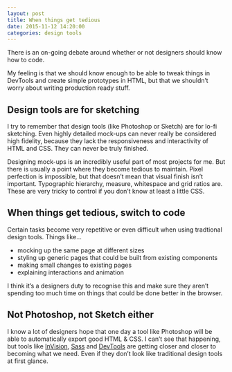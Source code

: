 ```yaml
---
layout: post
title: When things get tedious
date: 2015-11-12 14:20:00
categories: design tools
---
```


There is an on-going debate around whether or not designers should know how to code.

My feeling is that we should know enough to be able to tweak things in DevTools and create simple prototypes in HTML, but that we shouldn’t worry about writing production ready stuff.

<!--more-->

## Design tools are for sketching

I try to remember that design tools (like Photoshop or Sketch) are for lo-fi sketching. Even highly detailed mock-ups can never really be considered high fidelity, because they lack the responsiveness and interactivity of HTML and CSS. They can never be truly finished.

Designing mock-ups is an incredibly useful part of most projects for me. But there is usually a point where they become tedious to maintain. Pixel perfection is impossible, but that doesn’t mean that visual finish isn’t important. Typographic hierarchy, measure, whitespace and grid ratios are. These are very tricky to control if you don’t know at least a little CSS.

## When things get tedious, switch to code

Certain tasks become very repetitive or even difficult when using tradtional design tools. Things like…

- mocking up the same page at different sizes
- styling up generic pages that could be built from existing components
- making small changes to existing pages
- explaining interactions and animation

I think it’s a designers duty to recognise this and make sure they aren’t spending too much time on things that could be done better in the browser.

## Not Photoshop, not Sketch either

I know a lot of designers hope that one day a tool like Photoshop will be able to automatically export good HTML & CSS. I can’t see that happening, but tools like [InVision][1], [Sass][2] and [DevTools][3] are getting closer and closer to becoming what we need. Even if they don’t look like traditional design tools at first glance.

[1]: http://www.invisionapp.com/
[2]: http://sass-lang.com/
[3]: https://developer.chrome.com/devtools